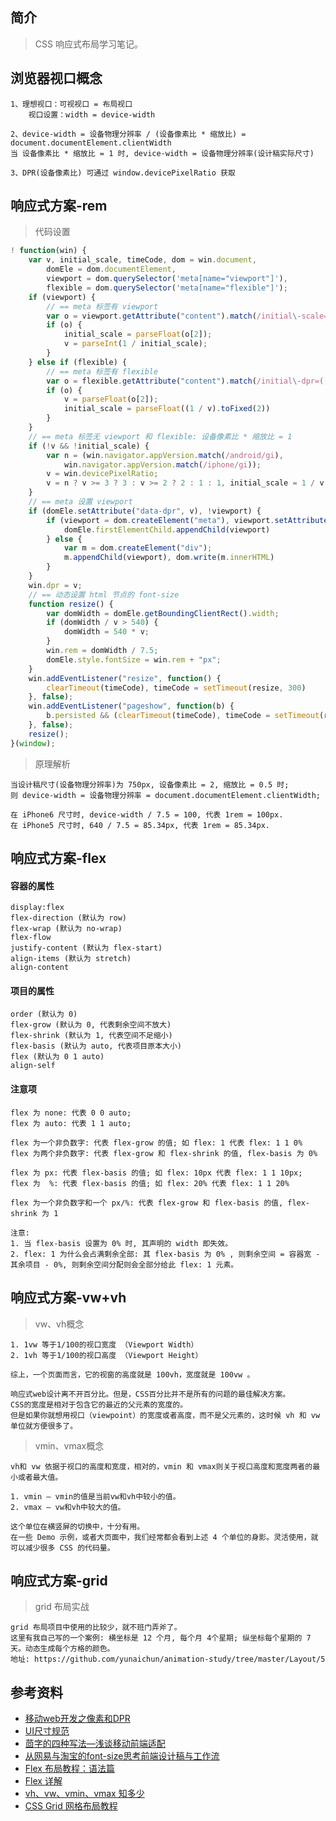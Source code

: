 ## 简介

> CSS 响应式布局学习笔记。

## 浏览器视口概念

```text
1、理想视口：可视视口 = 布局视口
    视口设置：width = device-width

2、device-width = 设备物理分辨率 / (设备像素比 * 缩放比) = document.documentElement.clientWidth
当 设备像素比 * 缩放比 = 1 时, device-width = 设备物理分辨率(设计稿实际尺寸)

3、DPR(设备像素比) 可通过 window.devicePixelRatio 获取
```

## 响应式方案-rem

> 代码设置

```javascript
! function(win) {
    var v, initial_scale, timeCode, dom = win.document,
        domEle = dom.documentElement,
        viewport = dom.querySelector('meta[name="viewport"]'),
        flexible = dom.querySelector('meta[name="flexible"]');
    if (viewport) {
        // == meta 标签有 viewport
        var o = viewport.getAttribute("content").match(/initial\-scale=(["']?)([\d\.]+)\1?/);
        if (o) {
            initial_scale = parseFloat(o[2]);
            v = parseInt(1 / initial_scale);
        }
    } else if (flexible) {
        // == meta 标签有 flexible
        var o = flexible.getAttribute("content").match(/initial\-dpr=(["']?)([\d\.]+)\1?/);
        if (o) {
            v = parseFloat(o[2]);
            initial_scale = parseFloat((1 / v).toFixed(2))
        }
    }
    // == meta 标签无 viewport 和 flexible: 设备像素比 * 缩放比 = 1
    if (!v && !initial_scale) {
        var n = (win.navigator.appVersion.match(/android/gi),
            win.navigator.appVersion.match(/iphone/gi));
        v = win.devicePixelRatio;
        v = n ? v >= 3 ? 3 : v >= 2 ? 2 : 1 : 1, initial_scale = 1 / v
    }
    // == meta 设置 viewport
    if (domEle.setAttribute("data-dpr", v), !viewport) {
        if (viewport = dom.createElement("meta"), viewport.setAttribute("name", "viewport"), viewport.setAttribute("content", "initial-scale=" + initial_scale + ", maximum-scale=" + initial_scale + ", minimum-scale=" + initial_scale + ", user-scalable=no"), domEle.firstElementChild) {
            domEle.firstElementChild.appendChild(viewport)
        } else {
            var m = dom.createElement("div");
            m.appendChild(viewport), dom.write(m.innerHTML)
        }
    }
    win.dpr = v;
    // == 动态设置 html 节点的 font-size
    function resize() {
        var domWidth = domEle.getBoundingClientRect().width;
        if (domWidth / v > 540) {
            domWidth = 540 * v;
        }
        win.rem = domWidth / 7.5;
        domEle.style.fontSize = win.rem + "px";
    }
    win.addEventListener("resize", function() {
        clearTimeout(timeCode), timeCode = setTimeout(resize, 300)
    }, false);
    win.addEventListener("pageshow", function(b) {
        b.persisted && (clearTimeout(timeCode), timeCode = setTimeout(resize, 300))
    }, false);
    resize();
}(window);
```

> 原理解析

``` text
当设计稿尺寸(设备物理分辨率)为 750px, 设备像素比 = 2, 缩放比 = 0.5 时;
则 device-width = 设备物理分辨率 = document.documentElement.clientWidth;

在 iPhone6 尺寸时, device-width / 7.5 = 100, 代表 1rem = 100px.
在 iPhone5 尺寸时, 640 / 7.5 = 85.34px, 代表 1rem = 85.34px.
```

## 响应式方案-flex

#### 容器的属性

```text
display:flex
flex-direction (默认为 row)
flex-wrap (默认为 no-wrap)
flex-flow
justify-content (默认为 flex-start)
align-items (默认为 stretch)
align-content
```

#### 项目的属性

```text
order (默认为 0)
flex-grow (默认为 0, 代表剩余空间不放大)
flex-shrink (默认为 1, 代表空间不足缩小)
flex-basis (默认为 auto, 代表项目原本大小)
flex (默认为 0 1 auto)
align-self
```

#### 注意项
```text
flex 为 none: 代表 0 0 auto;
flex 为 auto: 代表 1 1 auto;

flex 为一个非负数字: 代表 flex-grow 的值; 如 flex: 1 代表 flex: 1 1 0%
flex 为两个非负数字: 代表 flex-grow 和 flex-shrink 的值, flex-basis 为 0%

flex 为 px: 代表 flex-basis 的值; 如 flex: 10px 代表 flex: 1 1 10px;
flex 为  %: 代表 flex-basis 的值; 如 flex: 20% 代表 flex: 1 1 20%

flex 为一个非负数字和一个 px/%: 代表 flex-grow 和 flex-basis 的值, flex-shrink 为 1

注意:
1. 当 flex-basis 设置为 0% 时, 其声明的 width 即失效。
2. flex: 1 为什么会占满剩余全部: 其 flex-basis 为 0% , 则剩余空间 = 容器宽 - 其余项目 - 0%, 则剩余空间分配则会全部分给此 flex: 1 元素。
```

## 响应式方案-vw+vh

> vw、vh概念

```
1. 1vw 等于1/100的视口宽度 （Viewport Width）
2. 1vh 等于1/100的视口高度 （Viewport Height）

综上，一个页面而言，它的视窗的高度就是 100vh，宽度就是 100vw 。

响应式web设计离不开百分比。但是，CSS百分比并不是所有的问题的最佳解决方案。
CSS的宽度是相对于包含它的最近的父元素的宽度的。
但是如果你就想用视口（viewpoint）的宽度或者高度，而不是父元素的，这时候 vh 和 vw 单位就方便很多了。
```

> vmin、vmax概念

```
vh和 vw 依据于视口的高度和宽度，相对的，vmin 和 vmax则关于视口高度和宽度两者的最小或者最大值。

1. vmin — vmin的值是当前vw和vh中较小的值。
2. vmax — vw和vh中较大的值。

这个单位在横竖屏的切换中，十分有用。
在一些 Demo 示例，或者大页面中，我们经常都会看到上述 4 个单位的身影。灵活使用，就可以减少很多 CSS 的代码量。
```

## 响应式方案-grid

> grid 布局实战

```
grid 布局项目中使用的比较少，就不班门弄斧了。
这里有我自己写的一个案例: 横坐标是 12 个月, 每个月 4个星期; 纵坐标每个星期的 7 天。动态生成每个方格的颜色。
地址: https://github.com/yunaichun/animation-study/tree/master/Layout/5
```

## 参考资料

- [移动web开发之像素和DPR](https://www.cnblogs.com/xiaohuochai/p/5494624.html)
- [UI尺寸规范](https://tool.lanrentuku.com/guifan/ui.html)
- [茴字的四种写法—浅谈移动前端适配](https://mp.weixin.qq.com/s/nQ6qF2IxSP-JXYm6sNcV6Q)
- [从网易与淘宝的font-size思考前端设计稿与工作流](https://www.cnblogs.com/lyzg/p/4877277.html)
- [Flex 布局教程：语法篇](http://www.ruanyifeng.com/blog/2015/07/flex-grammar.html)
- [Flex 详解](https://blog.csdn.net/fengyjch/article/details/79047908)
- [vh、vw、vmin、vmax 知多少](https://github.com/chokcoco/iCSS/issues/15)
- [CSS Grid 网格布局教程](https://www.ruanyifeng.com/blog/2019/03/grid-layout-tutorial.html)
